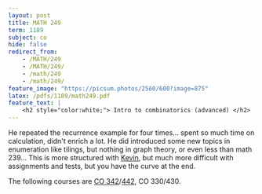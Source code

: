 ```yaml
---
layout: post
title: MATH 249
term: 1189
subject: co
hide: false
redirect_from:
    - /MATH/249
    - /MATH/249/
    - /math/249
    - /math/249/
feature_image: "https://picsum.photos/2560/600?image=875"
latex: /pdfs/1189/math249.pdf
feature_text: |
    <h2 style="color:white;"> Intro to combinatorics (advanced) </h2>
---
```


He repeated the recurrence example for four times... spent so much time on calculation, didn't enrich a lot. He did introduced some new topics in enumeration like tilings, but nothing in graph theory, or even less than math 239... This is more structured with [Kevin](http://www.math.uwaterloo.ca/~kpurbhoo/), but much more difficult with assignments and tests, but you have the curve at the end.


The following courses are [CO 342](/co/342)/[442](/co/442), CO 330/430.
